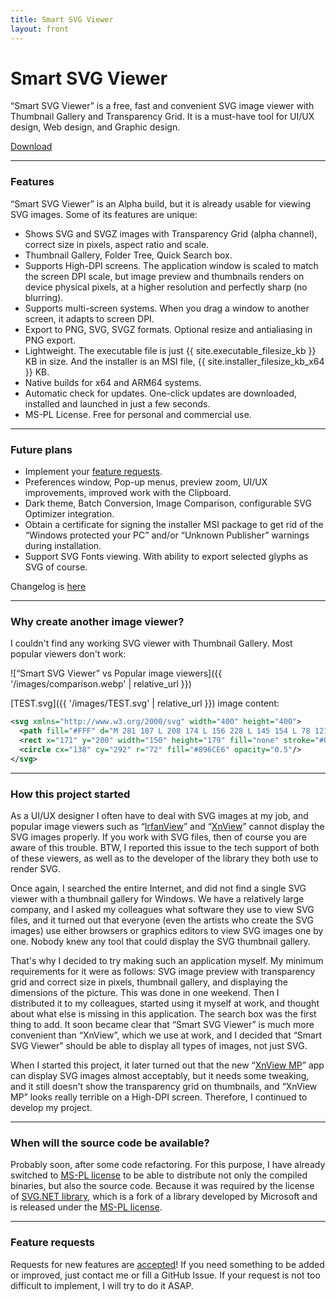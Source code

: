 ```yaml
---
title: Smart SVG Viewer
layout: front
---
```


# Smart SVG Viewer

“Smart SVG Viewer” is a free, fast and convenient SVG image viewer with Thumbnail Gallery and Transparency Grid. It is a must-have tool for UI/UX design, Web design, and Graphic design.

<a class="btn" href="{{ '/download/' | relative_url }}">Download</a>

- - - -
### Features

“Smart SVG Viewer” is an Alpha build, but it is already usable for viewing SVG images. Some of its features are unique:
- Shows SVG and SVGZ images with Transparency Grid (alpha channel), correct size in pixels, aspect ratio and scale.
- Thumbnail Gallery, Folder Tree, Quick Search box.
- Supports High-DPI screens. The application window is scaled to match the screen DPI scale, but image preview and thumbnails renders on device physical pixels, at a higher resolution and perfectly sharp (no blurring).
- Supports multi-screen systems. When you drag a window to another screen, it adapts to screen DPI.
- Export to PNG, SVG, SVGZ formats. Optional resize and antialiasing in PNG export.
- Lightweight. The executable file is just {{ site.executable_filesize_kb }} KB in size. And the installer is an MSI file, {{ site.installer_filesize_kb_x64 }} KB.
- Native builds for x64 and ARM64 systems.
- Automatic check for updates. One-click updates are downloaded, installed and launched in just a few seconds.
- MS-PL License. Free for personal and commercial use.

- - - -
### Future plans

- Implement your [feature requests](https://github.com/sla80/SmartSvgViewer/issues).
- Preferences window, Pop-up menus, preview zoom, UI/UX improvements, improved work with the Clipboard.
- Dark theme, Batch Conversion, Image Comparison, configurable SVG Optimizer integration.
- Obtain a certificate for signing the installer MSI package to get rid of the “Windows protected your PC” and/or “Unknown Publisher” warnings during installation.
- Support SVG Fonts viewing. With ability to export selected glyphs as SVG of course.

Changelog is [here](/SmartSvgViewer/changelog/)

- - - -
### Why create another image viewer?
I couldn't find any working SVG viewer with Thumbnail Gallery. Most popular viewers don't work:

![“Smart SVG Viewer” vs Popular image viewers]({{ '/images/comparison.webp' | relative_url }})

[TEST.svg]({{ '/images/TEST.svg' | relative_url }}) image content:
```xml
<svg xmlns="http://www.w3.org/2000/svg" width="400" height="400">
  <path fill="#FFF" d="M 281 187 L 208 174 L 156 228 L 145 154 L 78 121 L 145 88 L 156 14 L 208 67 L 281 55 L 246 121 Z"/>
  <rect x="171" y="200" width="150" height="179" fill="none" stroke="#000" stroke-width="10" stroke-opacity="0.25" vector-effect="non-scaling-stroke"/>
  <circle cx="138" cy="292" r="72" fill="#896CE6" opacity="0.5"/>
</svg>
```

- - - -
### How this project started
As a UI/UX designer I often have to deal with SVG images at my job, and popular image viewers such as “[IrfanView](https://www.irfanview.com/)” and “[XnView](https://www.xnview.com/en/xnview/)” cannot display the SVG images properly. If you work with SVG files, then of course you are aware of this trouble. BTW, I reported this issue to the tech support of both of these viewers, as well as to the developer of the library they both use to render SVG.

Once again, I searched the entire Internet, and did not find a single SVG viewer with a thumbnail gallery for Windows. We have a relatively large company, and I asked my colleagues what software they use to view SVG files, and it turned out that everyone (even the artists who create the SVG images) use either browsers or graphics editors to view SVG images one by one. Nobody knew any tool that could display the SVG thumbnail gallery.

That's why I decided to try making such an application myself. My minimum requirements for it were as follows: SVG image preview with transparency grid and correct size in pixels, thumbnail gallery, and displaying the dimensions of the picture. This was done in one weekend. Then I distributed it to my colleagues, started using it myself at work, and thought about what else is missing in this application. The search box was the first thing to add. It soon became clear that “Smart SVG Viewer” is much more convenient than “XnView”, which we use at work, and I decided that “Smart SVG Viewer” should be able to display all types of images, not just SVG.

When I started this project, it later turned out that the new “[XnView MP](https://www.xnview.com/en/xnviewmp/)” app can display SVG images almost acceptably, but it needs some tweaking, and it still doesn't show the transparency grid on thumbnails, and “XnView MP” looks really terrible on a High-DPI screen. Therefore, I continued to develop my project.

- - - -
### When will the source code be available?

Probably soon, after some code refactoring. For this purpose, I have already switched to [MS-PL license](/SmartSvgViewer/license/) to be able to distribute not only the compiled binaries, but also the source code. Because it was required by the license of [SVG.NET library](https://github.com/svg-net/SVG), which is a fork of a library developed by Microsoft and is released under the [MS-PL license](https://raw.githubusercontent.com/svg-net/SVG/master/license.txt).

- - - -
### Feature requests

Requests for new features are [accepted](https://github.com/sla80/SmartSvgViewer/issues)! If you need something to be added or improved, just contact me or fill a GitHub Issue. If your request is not too difficult to implement, I will try to do it ASAP.
